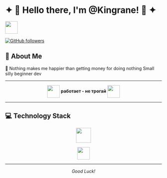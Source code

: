 # ✦ 👑 Hello there, I'm @Kingrane! 👑 ✦

<p align="left">
  <img src="https://cultofthepartyparrot.com/parrots/hd/githubparrot.gif" width="40" height="40"/>
</p>

[![GitHub followers](https://img.shields.io/github/followers/Kingrane?label=Follow&style=social)](https://github.com/Kingrane/?tab=follow)

## 👋 About Me
🤑 Nothing makes me happier than getting money for doing nothing
Small silly beginner dev


---

<p align="center">
  <img src="https://cultofthepartyparrot.com/parrots/hd/mustacheparrot.gif" width="40" height="40" style="vertical-align: middle;"/>
  <b>работает - не трогай</b>
  <img src="https://cultofthepartyparrot.com/parrots/hd/mustacheparrot.gif" width="40" height="40" style="vertical-align: middle;"/>
</p>

---

## 💻 Technology Stack

<p align="center">
  <a href="https://go-skill-icons.vercel.app/">
    <img src="https://go-skill-icons.vercel.app/api/icons?i=python,flask,html,css,blender" height="48" />
  </a>
</p>


<p align="center">
  <img src="https://cultofthepartyparrot.com/parrots/hd/laptop_parrot.gif" width="40" height="40"/>
</p>

---


<p align="center">
 <i>Good Luck!</i>
</p>
